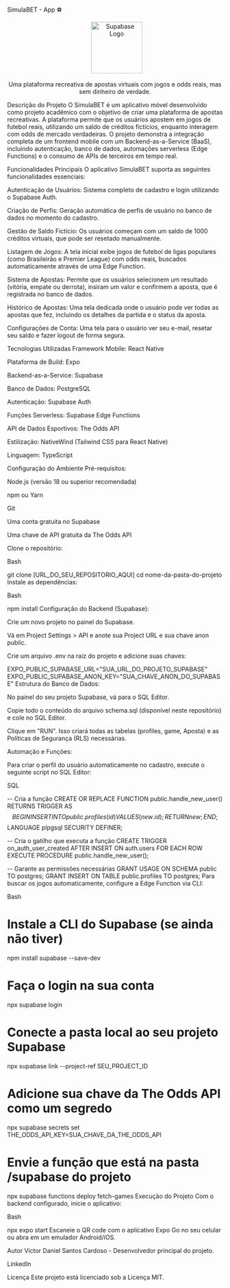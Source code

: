SimulaBET - App ⚽️
<p align="center">
  <img src="https://seeklogo.com/images/S/supabase-logo-DCC6749964-seeklogo.com.png" width="120" alt="Supabase Logo" />
</p>

<p align="center">Uma plataforma recreativa de apostas virtuais com jogos e odds reais, mas sem dinheiro de verdade.</p>

Descrição do Projeto
O SimulaBET é um aplicativo móvel desenvolvido como projeto acadêmico com o objetivo de criar uma plataforma de apostas recreativas. A plataforma permite que os usuários apostem em jogos de futebol reais, utilizando um saldo de créditos fictícios, enquanto interagem com odds de mercado verdadeiras. O projeto demonstra a integração completa de um frontend mobile com um Backend-as-a-Service (BaaS), incluindo autenticação, banco de dados, automações serverless (Edge Functions) e o consumo de APIs de terceiros em tempo real.

Funcionalidades Principais
O aplicativo SimulaBET suporta as seguintes funcionalidades essenciais:

Autenticação de Usuários: Sistema completo de cadastro e login utilizando o Supabase Auth.

Criação de Perfis: Geração automática de perfis de usuário no banco de dados no momento do cadastro.

Gestão de Saldo Fictício: Os usuários começam com um saldo de 1000 créditos virtuais, que pode ser resetado manualmente.

Listagem de Jogos: A tela inicial exibe jogos de futebol de ligas populares (como Brasileirão e Premier League) com odds reais, buscados automaticamente através de uma Edge Function.

Sistema de Apostas: Permite que os usuários selecionem um resultado (vitória, empate ou derrota), insiram um valor e confirmem a aposta, que é registrada no banco de dados.

Histórico de Apostas: Uma tela dedicada onde o usuário pode ver todas as apostas que fez, incluindo os detalhes da partida e o status da aposta.

Configurações de Conta: Uma tela para o usuário ver seu e-mail, resetar seu saldo e fazer logout de forma segura.

Tecnologias Utilizadas
Framework Mobile: React Native

Plataforma de Build: Expo

Backend-as-a-Service: Supabase

Banco de Dados: PostgreSQL

Autenticação: Supabase Auth

Funções Serverless: Supabase Edge Functions

API de Dados Esportivos: The Odds API

Estilização: NativeWind (Tailwind CSS para React Native)

Linguagem: TypeScript

Configuração do Ambiente
Pré-requisitos:

Node.js (versão 18 ou superior recomendada)

npm ou Yarn

Git

Uma conta gratuita no Supabase

Uma chave de API gratuita da The Odds API

Clone o repositório:

Bash

git clone [URL_DO_SEU_REPOSITORIO_AQUI]
cd nome-da-pasta-do-projeto
Instale as dependências:

Bash

npm install
Configuração do Backend (Supabase):

Crie um novo projeto no painel do Supabase.

Vá em Project Settings > API e anote sua Project URL e sua chave anon public.

Crie um arquivo .env na raiz do projeto e adicione suas chaves:

EXPO_PUBLIC_SUPABASE_URL="SUA_URL_DO_PROJETO_SUPABASE"
EXPO_PUBLIC_SUPABASE_ANON_KEY="SUA_CHAVE_ANON_DO_SUPABASE"
Estrutura do Banco de Dados:

No painel do seu projeto Supabase, vá para o SQL Editor.

Copie todo o conteúdo do arquivo schema.sql (disponível neste repositório) e cole no SQL Editor.

Clique em "RUN". Isso criará todas as tabelas (profiles, game, Aposta) e as Políticas de Segurança (RLS) necessárias.

Automação e Funções:

Para criar o perfil do usuário automaticamente no cadastro, execute o seguinte script no SQL Editor:

SQL

-- Cria a função
CREATE OR REPLACE FUNCTION public.handle_new_user()
RETURNS TRIGGER AS $$
BEGIN
  INSERT INTO public.profiles (id)
  VALUES (new.id);
  RETURN new;
END;
$$ LANGUAGE plpgsql SECURITY DEFINER;

-- Cria o gatilho que executa a função
CREATE TRIGGER on_auth_user_created
  AFTER INSERT ON auth.users
  FOR EACH ROW EXECUTE PROCEDURE public.handle_new_user();

-- Garante as permissões necessárias
GRANT USAGE ON SCHEMA public TO postgres;
GRANT INSERT ON TABLE public.profiles TO postgres;
Para buscar os jogos automaticamente, configure a Edge Function via CLI:

Bash

# Instale a CLI do Supabase (se ainda não tiver)
npm install supabase --save-dev

# Faça o login na sua conta
npx supabase login

# Conecte a pasta local ao seu projeto Supabase
npx supabase link --project-ref SEU_PROJECT_ID

# Adicione sua chave da The Odds API como um segredo
npx supabase secrets set THE_ODDS_API_KEY=SUA_CHAVE_DA_THE_ODDS_API

# Envie a função que está na pasta /supabase do projeto
npx supabase functions deploy fetch-games
Execução do Projeto
Com o backend configurado, inicie o aplicativo:

Bash

npx expo start
Escaneie o QR code com o aplicativo Expo Go no seu celular ou abra em um emulador Android/iOS.

Autor
Victor Daniel Santos Cardoso - Desenvolvedor principal do projeto.

LinkedIn

Licença
Este projeto está licenciado sob a Licença MIT.
